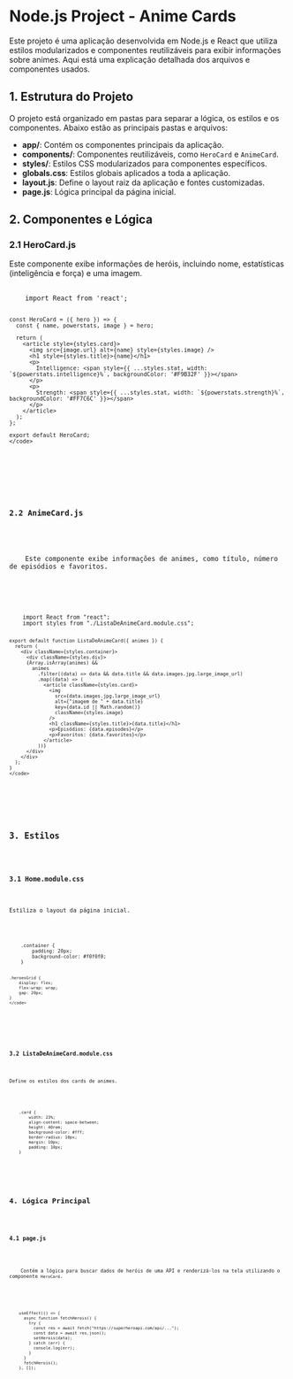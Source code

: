   <h1>Node.js Project - Anime Cards</h1>
  <p>
    Este projeto é uma aplicação desenvolvida em Node.js e React que utiliza estilos modularizados e componentes reutilizáveis para exibir informações sobre animes. Aqui está uma explicação detalhada dos arquivos e componentes usados.
  </p>

  <h2>1. Estrutura do Projeto</h2>
  <p>
    O projeto está organizado em pastas para separar a lógica, os estilos e os componentes. Abaixo estão as principais pastas e arquivos:
  </p>
  <ul>
    <li><strong>app/</strong>: Contém os componentes principais da aplicação.</li>
    <li><strong>components/</strong>: Componentes reutilizáveis, como <code>HeroCard</code> e <code>AnimeCard</code>.</li>
    <li><strong>styles/</strong>: Estilos CSS modularizados para componentes específicos.</li>
    <li><strong>globals.css</strong>: Estilos globais aplicados a toda a aplicação.</li>
    <li><strong>layout.js</strong>: Define o layout raiz da aplicação e fontes customizadas.</li>
    <li><strong>page.js</strong>: Lógica principal da página inicial.</li>
  </ul>

  <h2>2. Componentes e Lógica</h2>

  <h3>2.1 HeroCard.js</h3>
  <p>
    Este componente exibe informações de heróis, incluindo nome, estatísticas (inteligência e força) e uma imagem.
  </p>
  <pre>
    <code>
    import React from 'react';

    const HeroCard = ({ hero }) => {
      const { name, powerstats, image } = hero;

      return (
        <article style={styles.card}>
          <img src={image.url} alt={name} style={styles.image} />
          <h1 style={styles.title}>{name}</h1>
          <p>
            Intelligence: <span style={{ ...styles.stat, width: `${powerstats.intelligence}%`, backgroundColor: '#F9B32F' }}></span>
          </p>
          <p>
            Strength: <span style={{ ...styles.stat, width: `${powerstats.strength}%`, backgroundColor: '#FF7C6C' }}></span>
          </p>
        </article>
      );
    };

    export default HeroCard;
    </code>
  </pre>

  <h3>2.2 AnimeCard.js</h3>
  <p>
    Este componente exibe informações de animes, como título, número de episódios e favoritos.
  </p>
  <pre>
    <code>
    import React from "react";
    import styles from "./ListaDeAnimeCard.module.css";

    export default function ListaDeAnimeCard({ animes }) {
      return (
        <div className={styles.container}>
          <div className={styles.div}>
          {Array.isArray(animes) &&
            animes
              .filter((data) => data && data.title && data.images.jpg.large_image_url)
              .map((data) => (
                <article className={styles.card}>
                  <img
                    src={data.images.jpg.large_image_url}
                    alt={"imagem de " + data.title}
                    key={data.id || Math.random()}
                    className={styles.image}
                  />
                  <h1 className={styles.title}>{data.title}</h1>
                  <p>Episódios: {data.episodes}</p>
                  <p>Favoritos: {data.favorites}</p>
                </article>
              ))}
          </div>
        </div>
      );
    }
    </code>
  </pre>

  <h2>3. Estilos</h2>

  <h3>3.1 Home.module.css</h3>
  <p>Estiliza o layout da página inicial.</p>
  <pre>
    <code>
    .container {
        padding: 20px;
        background-color: #f0f0f0;
    }
    
    .heroesGrid {
        display: flex;
        flex-wrap: wrap;
        gap: 20px;
    }
    </code>
  </pre>

  <h3>3.2 ListaDeAnimeCard.module.css</h3>
  <p>Define os estilos dos cards de animes.</p>
  <pre>
    <code>
    .card {
        width: 23%; 
        align-content: space-between;
        height: 40rem;
        background-color: #fff;
        border-radius: 10px;
        margin: 10px;
        padding: 10px;
    }
    </code>
  </pre>

  <h2>4. Lógica Principal</h2>

  <h3>4.1 page.js</h3>
  <p>
    Contém a lógica para buscar dados de heróis de uma API e renderizá-los na tela utilizando o componente <code>HeroCard</code>.
  </p>
  <pre>
    <code>
    useEffect(() => {
      async function fetchHerois() {
        try {
          const res = await fetch("https://superheroapi.com/api/...");
          const data = await res.json();
          setHerois(data);
        } catch (err) {
          console.log(err);
        }
      }
      fetchHerois();
    }, []);
    </code>
  </pre>



